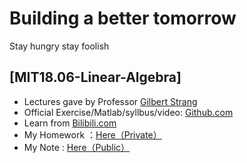 # Building a better tomorrow  
Stay hungry stay foolish  


## [MIT18.06-Linear-Algebra]
* Lectures gave by Professor [Gilbert Strang](http://math.mit.edu/~gs/)       
* Official Exercise/Matlab/syllbus/video: [Github.com](https://github.com/mitmath/1806/blob/master/summaries.md)  
* Learn from [Bilibili.com](https://www.bilibili.com/video/BV1zx411g7gq?p=2&spm_id_from=pageDriver)     
* My Homework ：[Here（Private）](https://github.com/zarjun/Motivated-Learning-answer)
* My Note : [Here（Public）](https://github.com/zarjun/Motivated-Learning/blob/main/MIT18.06-Linear-Algebra.md)
